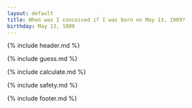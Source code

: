 ```yaml
---
layout: default
title: When was I conceived if I was born on May 13, 1909?
birthday: May 13, 1909
---
```


{% include header.md %}

{% include guess.md %}

{% include calculate.md %}

{% include safety.md %}

{% include footer.md %}



